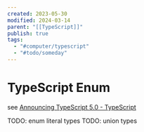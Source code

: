 ```yaml
---
created: 2023-05-30
modified: 2024-03-14
parent: "[[TypeScript]]"
publish: true
tags:
  - "#computer/typescript"
  - "#todo/someday"
---
```


# TypeScript Enum

see [Announcing TypeScript 5.0 - TypeScript](https://devblogs.microsoft.com/typescript/announcing-typescript-5-0/)

TODO: enum literal types
TODO: union types